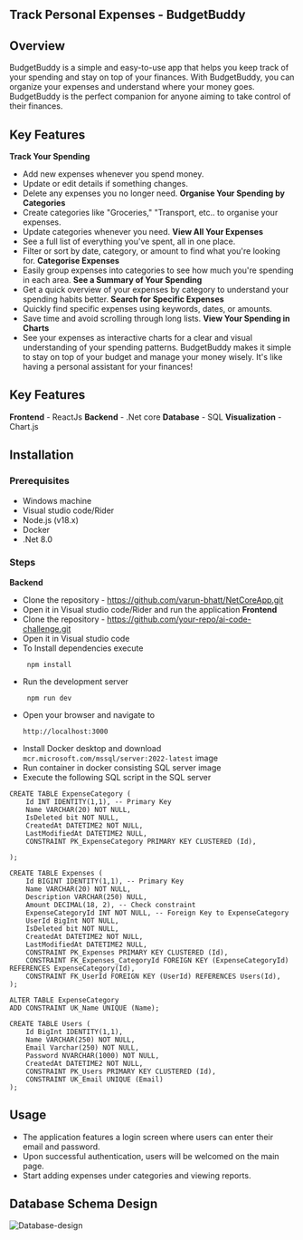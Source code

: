 ## Track Personal Expenses - BudgetBuddy
## Overview
BudgetBuddy is a simple and easy-to-use app that helps you keep track of your spending and stay on top of your finances. With BudgetBuddy, you can organize your expenses and understand where your money goes. BudgetBuddy is the perfect companion for anyone aiming to take control of their finances.
## Key Features
**Track Your Spending**
 - Add new expenses whenever you spend money.
 - Update or edit details if something changes.
 - Delete any expenses you no longer need.
 **Organise Your Spending by Categories**
- Create categories like "Groceries," "Transport, etc.. to organise your expenses.
- Update categories whenever you need.
**View All Your Expenses**
- See a full list of everything you've spent, all in one place.
- Filter or sort by date, category, or amount to find what you're looking for.
**Categorise Expenses**
- Easily group expenses into categories to see how much you're spending in each area.
**See a Summary of Your Spending**
- Get a quick overview of your expenses by category to understand your spending habits better.
**Search for Specific Expenses**
- Quickly find specific expenses using keywords, dates, or amounts.
- Save time and avoid scrolling through long lists.
**View Your Spending in Charts**
- See your expenses as interactive charts for a clear and visual understanding of your spending patterns.
BudgetBuddy makes it simple to stay on top of your budget and manage your money wisely. It's like having a personal assistant for your finances!
## Key Features
**Frontend**  - ReactJs
**Backend**  - .Net core
**Database**  - SQL
**Visualization**  - Chart.js
## Installation
### Prerequisites
- Windows machine
- Visual studio code/Rider
- Node.js (v18.x)
- Docker
- .Net 8.0
### Steps
**Backend**
- Clone the repository - https://github.com/varun-bhatt/NetCoreApp.git
- Open it in Visual studio code/Rider and run the application
**Frontend**
- Clone the repository - https://github.com/your-repo/ai-code-challenge.git
- Open it in Visual studio code
- To Install dependencies execute
  ```
   npm install
   ```
- Run the development server
  ```
   npm run dev
   ```
- Open your browser and navigate to
   ```
   http://localhost:3000
   ```
- Install Docker desktop and download `mcr.microsoft.com/mssql/server:2022-latest` image
- Run container in docker consisting SQL server image
- Execute the following SQL script in the SQL server
```
CREATE TABLE ExpenseCategory (
    Id INT IDENTITY(1,1), -- Primary Key
    Name VARCHAR(20) NOT NULL,
	IsDeleted bit NOT NULL, 
    CreatedAt DATETIME2 NOT NULL,
    LastModifiedAt DATETIME2 NULL,
	CONSTRAINT PK_ExpenseCategory PRIMARY KEY CLUSTERED (Id),

);

CREATE TABLE Expenses (
    Id BIGINT IDENTITY(1,1), -- Primary Key
    Name VARCHAR(20) NOT NULL,
    Description VARCHAR(250) NULL,
    Amount DECIMAL(18, 2), -- Check constraint
    ExpenseCategoryId INT NOT NULL, -- Foreign Key to ExpenseCategory
	UserId BigInt NOT NULL,
	IsDeleted bit NOT NULL,
    CreatedAt DATETIME2 NOT NULL,
    LastModifiedAt DATETIME2 NULL,
	CONSTRAINT PK_Expenses PRIMARY KEY CLUSTERED (Id),
    CONSTRAINT FK_Expenses_CategoryId FOREIGN KEY (ExpenseCategoryId) REFERENCES ExpenseCategory(Id),
	CONSTRAINT FK_UserId FOREIGN KEY (UserId) REFERENCES Users(Id),
);

ALTER TABLE ExpenseCategory
ADD CONSTRAINT UK_Name UNIQUE (Name);

CREATE TABLE Users (
    Id BigInt IDENTITY(1,1),
    Name VARCHAR(250) NOT NULL,
	Email Varchar(250) NOT NULL,
    Password NVARCHAR(1000) NOT NULL,
	CreatedAt DATETIME2 NOT NULL,
	CONSTRAINT PK_Users PRIMARY KEY CLUSTERED (Id),
	CONSTRAINT UK_Email UNIQUE (Email)
);
```
   
## Usage
- The application features a login screen where users can enter their email and password.
- Upon successful authentication, users will be welcomed on the main page.
- Start adding expenses under categories and viewing reports.

## Database Schema Design
![Database-design](https://github.com/user-attachments/assets/07fc9f4e-ac8a-415c-9c44-589806cc093a)

